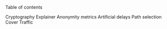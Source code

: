 Table of contents

Cryptography Explainer
Anonymity metrics
Artificial delays
Path selection
Cover Traffic

